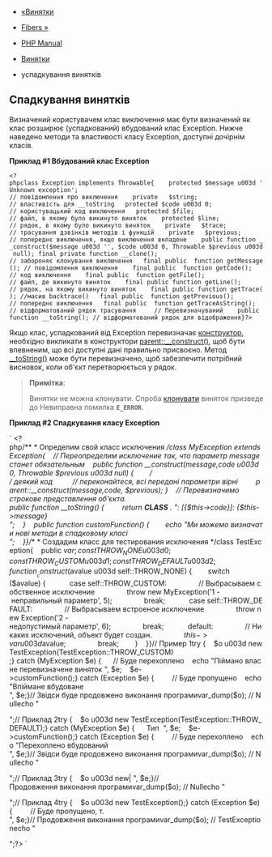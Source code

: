 - [«Винятки](language.exceptions.md)
- [Fibers »](language.fibers.md)

- [PHP Manual](index.md)
- [Винятки](language.exceptions.md)
- успадкування винятків

## Спадкування винятків

Визначений користувачем клас виключення має бути визначений як
клас розширює (успадкований) вбудований клас Exception. Нижче
наведено методи та властивості класу Exception, доступні дочірнім
класів.

**Приклад #1 Вбудований клас Exception**

` <?phpclass Exception implements Throwable{    protected $message u003d 'Unknown exception'; // повідомлення про виключення    private   $string; // властивість для __toString   protected $code u003d 0; // користувацький код виключення   protected $file; // файл, в якому було викинуто виняток    protected $line; // рядок, в якому було викинуто виняток    private   $trace; // трасування дзвінків методів і функцій    private   $previous; // попереднє виключення, якщо виключення вкладене    public function __construct($message u003d '', $code u003d 0, Throwable $previous u003d null); final private function __clone(); // забороняє клонування виключення   final public  function getMessage(); // повідомлення виключення    final public  function getCode(); // код виключення    final public  function getFile(); // файл, де викинуто виняток    final public function getLine(); // рядок, на якому викинуто виняток    final public function getTrace(); //масив backtrace()   final public  function getPrevious(); // попереднє виключення   final public  function getTraceAsString(); // відформатований рядок трасування     // Перевизначуваний    public function __toString(); // відформатований рядок для відображення}?> `

Якщо клас, успадкований від Exception перевизначає
[конструктор](language.oop5.decon.md), необхідно викликати в
конструктори
[parent::\_\_construct()](language.oop5.paamayim-nekudotayim.md),
щоб бути впевненим, що всі доступні дані правильно присвоєно.
Метод [\_\_toString()](language.oop5.magic.md) може бути
перевизначено, щоб забезпечити потрібний висновок, коли об'єкт перетворюється
у рядок.

> **Примітка**:
>
> Винятки не можна клонувати. Спроба
> [клонувати](language.oop5.cloning.md) виняток призведе до
> Невиправна помилка **`E_ERROR`**.

**Приклад #2 Спадкування класу Exception**

` <?php/** * Определим свой класс исключения */class MyException extends Exception{    // Переопределим исключение так, что параметр message станет обязательным    public function __construct($message, $code u003d 0, Throwable $previous u003d null) {        / / деякий код          // переконайтеся, всі передані параметри вірні         parent::__construct($message, $code, $previous); }    // Перевизначимо строкове представлення об'єкта. public function __toString() {         return __CLASS__ . ": [{$this->code}]: {$this->message}
";    }    public function customFunction() {        echo "Ми можемо визначати нові методи в спадковому класі
";    }}/** * Создадим класс для тестирования исключения */class TestException{    public $var;    const THROW_NONE    u003d 0;    const THROW_CUSTOM  u003d 1;    const THROW_DEFAULT u003d 2;    function __construct($avalue u003d self::THROW_NONE) {        switch ($avalue) {            case self::THROW_CUSTOM:                // Выбрасываем собственное исключение                throw new MyException('1 - неправильный параметр', 5);                break;            case self::THROW_DEFAULT:                // Выбрасываем встроеное исключение                throw new Exception('2 - недопустимый параметр', 6);                break;            default:                // Никаких исключений, объект будет создан.                $this->var u003d $avalue;                break;        }    }}// Пример 1try {    $o u003d new TestException(TestException::THROW_CUSTOM) ;} catch (MyException $e) {      // Буде перехоплено    echo "Піймано власне перевизначене виняток
", $e;    $e->customFunction();} catch (Exception $e) {         // Буде пропущено    echo "Впіймане вбудоване 
", $e;}// Звідси буде продовжено виконання програмиvar_dump($o); // Nullecho "

";// Приклад 2try {    $o u003d new TestException(TestException::THROW_DEFAULT);} catch (MyException $e) {      Тип 
", $e;    $e->customFunction();} catch (Exception $e) {         // Буде перехоплено    echo "Перехоплено вбудований
", $e;}// Звідси буде продовжено виконання програмиvar_dump($o); // Nullecho "

";// Приклад 3try {    $o u003d new|
", $e;}//Продовження виконання програмиvar_dump($o); // Nullecho "

";// Приклад 4try {    $o u003d new TestException();} catch (Exception $e) {         // Буде пропущено, т.
", $e;}// Продовження виконання програмиvar_dump($o); // TestExceptionecho "

";?> `
